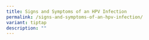 ```yaml
---
title: Signs and Symptoms of an HPV Infection
permalink: /signs-and-symptoms-of-an-hpv-infection/
variant: tiptap
description: ""
---
```


